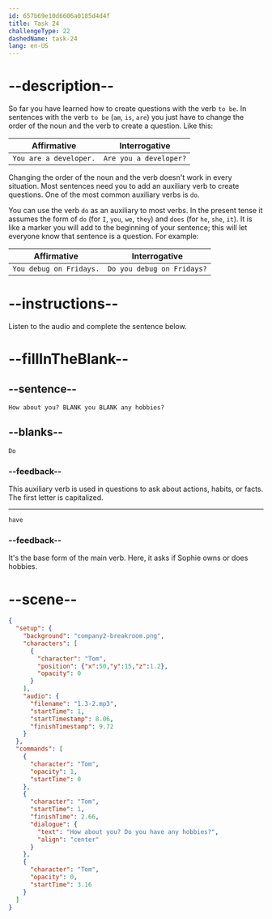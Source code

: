 ```yaml
---
id: 657b69e10d6606a0185d4d4f
title: Task 24
challengeType: 22
dashedName: task-24
lang: en-US
---
```


<!-- (audio) Tom: How about you? Do you have any hobbies? -->

# --description--

So far you have learned how to create questions with the verb `to be`. In sentences with the verb `to be` (`am`, `is`, `are`) you just have to change the order of the noun and the verb to create a question. Like this:

| Affirmative | Interrogative |
| --- | --- |
| `You are a developer.` | `Are you a developer?` |

Changing the order of the noun and the verb doesn't work in every situation. Most sentences need you to add an auxiliary verb to create questions. One of the most common auxiliary verbs is `do`.

You can use the verb `do` as an auxiliary to most verbs. In the present tense it assumes the form of `do` (for `I`, `you`, `we`, `they`) and `does` (for `he`, `she`, `it`). It is like a marker you will add to the beginning of your sentence; this will let everyone know that sentence is a question. For example:

| Affirmative | Interrogative |
| --- | --- |
| `You debug on Fridays.` | `Do you debug on Fridays?` |

# --instructions--

Listen to the audio and complete the sentence below.

# --fillInTheBlank--

## --sentence--

`How about you? BLANK you BLANK any hobbies?`

## --blanks--

`Do`

### --feedback--

This auxiliary verb is used in questions to ask about actions, habits, or facts. The first letter is capitalized.

---

`have`

### --feedback--

It's the base form of the main verb. Here, it asks if Sophie owns or does hobbies.

# --scene--

```json
{
  "setup": {
    "background": "company2-breakroom.png",
    "characters": [
      {
        "character": "Tom",
        "position": {"x":50,"y":15,"z":1.2},
        "opacity": 0
      }
    ],
    "audio": {
      "filename": "1.3-2.mp3",
      "startTime": 1,
      "startTimestamp": 8.06,
      "finishTimestamp": 9.72
    }
  },
  "commands": [
    {
      "character": "Tom",
      "opacity": 1,
      "startTime": 0
    },
    {
      "character": "Tom",
      "startTime": 1,
      "finishTime": 2.66,
      "dialogue": {
        "text": "How about you? Do you have any hobbies?",
        "align": "center"
      }
    },
    {
      "character": "Tom",
      "opacity": 0,
      "startTime": 3.16
    }
  ]
}
```
